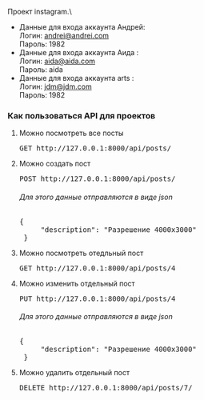 Проект instagram.\

* Данные для входа аккаунта Андрей: \
  Логин: andrei@andrei.com \
  Пароль: 1982
* Данные для входа аккаунта Аида :\
  Логин: aida@aida.com\
  Пароль: aida
* Данные для входа аккаунта arts :\
  Логин: jdm@jdm.com\
  Пароль: 1982

<h3>Как пользоваться API для проектов</h3>

1) Можно посмотреть все посты
   <pre>GET http://127.0.0.1:8000/api/posts/</pre>
2) Можно создать пост
   <pre>POST http://127.0.0.1:8000/api/posts/</pre>
    <h6>Для этого данные отправляются в виде json</h6>
    <pre>{
        "description": "Разрешение 4000x3000"
    }</pre>
3) Можно посмотреть отедльный пост
    <pre>GET http://127.0.0.1:8000/api/posts/4</pre>
4) Можно изменить отдельный пост
    <pre>PUT http://127.0.0.1:8000/api/posts/4</pre>
   <h6>Для этого данные отправляются в виде json</h6>
    <pre>{
        "description": "Разрешение 4000x3000"
    }</pre>
5) Можно удалить отдельный пост
    <pre>DELETE http://127.0.0.1:8000/api/posts/7/</pre>




